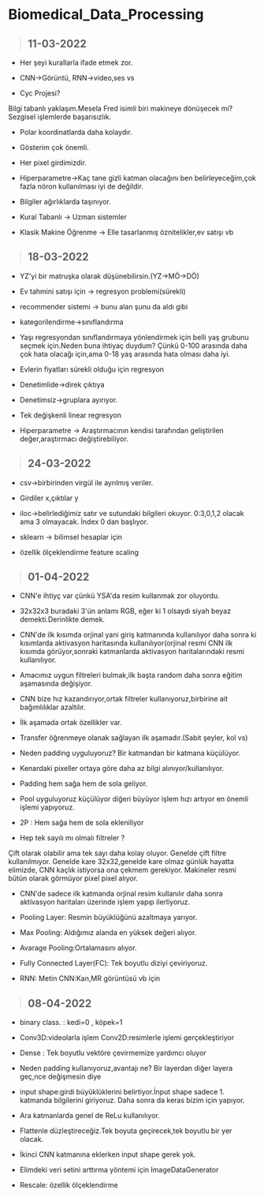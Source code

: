 # Biomedical_Data_Processing

> ## 11-03-2022

- Her şeyi kurallarla ifade etmek zor.

- CNN->Görüntü, RNN->video,ses vs

- Cyc Projesi?

Bilgi tabanlı yaklaşım.Mesela Fred isimli biri makineye dönüşecek mi? Sezgisel işlemlerde başarısızlık.

- Polar koordinatlarda daha kolaydır.

- Gösterim çok önemli.

- Her pixel girdimizdir.

- Hiperparametre->Kaç tane gizli katman olacağını ben belirleyeceğim,çok fazla nöron kullanılması iyi de değildir.

- Bilgiler ağırlıklarda taşınıyor.

- Kural Tabanlı -> Uzman sistemler

- Klasik Makine Öğrenme -> Elle tasarlanmış öznitelikler,ev satışı vb


> ## 18-03-2022

- YZ'yi bir matruşka olarak düşünebilirsin.(YZ->MÖ->DÖ)

- Ev tahmini satışı için -> regresyon problemi(sürekli)

- recommender sistemi -> bunu alan şunu da aldı gibi

- kategorilendirme->sınıflandırma

- Yaşı regresyondan sınıflandırmaya yönlendirmek için belli yaş grubunu seçmek için.Neden buna ihtiyaç duydum? Çünkü 0-100 arasında daha çok hata olacağı için,ama 0-18 yaş arasında hata olması daha iyi.

- Evlerin fiyatları sürekli olduğu için regresyon

- Denetimlide->direk çıktıya

- Denetimsiz->gruplara ayırıyor.

- Tek değişkenli linear regresyon

- Hiperparametre -> Araştırmacının kendisi tarafından geliştirilen değer,araştırmacı değiştirebiliyor.


> ## 24-03-2022

- csv->birbirinden virgül ile ayrılmış veriler.

- Girdiler x,çıktılar y

- iloc->belirlediğimiz satır ve sutundaki bilgileri okuyor. 0:3,0,1,2 olacak ama 3 olmayacak. İndex  0 dan başlıyor.

- sklearn -> bilimsel hesaplar için

- özellik ölçeklendirme feature scaling

> ## 01-04-2022

- CNN'e ihtiyç var çünkü YSA'da resim kullanmak zor oluyordu.

- 32x32x3 buradaki 3'ün anlamı RGB, eğer ki 1 olsaydı siyah beyaz demekti.Derinlikte demek.

- CNN'de ilk kısımda orjinal yani giriş katmanında kullanılıyor daha sonra ki kısımlarda aktivasyon haritasında kullanılıyor(orjinal resmi CNN ilk kısımda görüyor,sonraki katmanlarda aktivasyon haritalarındaki resmi kullanılıyor.

- Amacımız uygun filtreleri bulmak,ilk başta random daha sonra eğitim aşamasında değişiyor.

- CNN bize hız kazandırıyor,ortak filtreler kullanıyoruz,birbirine ait bağımlılıklar azaltılır.

- İlk aşamada ortak özellikler var.

- Transfer öğrenmeye olanak sağlayan ilk aşamadır.(Sabit şeyler, kol vs)

- Neden padding uyguluyoruz? Bir katmandan bir katmana küçülüyor.

- Kenardaki pixeller ortaya göre daha az bilgi alınıyor/kullanılıyor.

- Padding hem sağa hem de sola geliyor. 

- Pool uyguluyoruz küçülüyor diğeri büyüyor işlem hızı artıyor en önemli işlemi yapıyoruz.

- 2P : Hem sağa hem de sola ekleniliyor

- Hep tek sayılı mı olmalı filtreler ?

Çift olarak olabilir ama tek sayı daha kolay oluyor. Genelde çift filtre kullanılmıyor. Genelde kare 32x32,genelde kare olmaz günlük hayatta elimizde, CNN kaçlık istiyorsa ona çekmem gerekiyor. Makineler resmi bütün olarak görmüyor pixel pixel alıyor.

- CNN'de sadece ilk katmanda orjinal resim kullanılır daha sonra aktivasyon haritaları üzerinde işlem yapıp ilerliyoruz.

- Pooling Layer: Resmin büyüklüğünü azaltmaya yarıyor.

- Max Pooling: Aldığımız alanda en yüksek değeri alıyor.

- Avarage Pooling:Ortalamasını alıyor.

- Fully Connected Layer(FC): Tek boyutlu diziyi çeviriyoruz.

- RNN: Metin  CNN:Kan,MR görüntüsü vb için


> ## 08-04-2022

- binary class. : kedi=0 , köpek=1 

- Conv3D:videolarla işlem Conv2D:resimlerle işlemi gerçekleştiriyor

- Dense : Tek boyutlu vektöre çevirmemize yardımcı oluyor

- Neden padding kullanıyoruz,avantajı ne?
Bir layerdan diğer layera geç,nce değişmesin diye

- input shape:girdi büyüklüklerini belirtiyor.İnput shape sadece 1. katmanda bilgilerini giriyoruz. Daha sonra da keras bizim için yapıyor.

- Ara katmanlarda genel de ReLu kullanılıyor.

- Flattenle düzleştireceğiz.Tek boyuta geçirecek,tek boyutlu bir yer olacak.

- İkinci CNN katmanına eklerken input shape gerek yok.

- Elimdeki veri setini arttırma yöntemi için ImageDataGenerator

- Rescale: özellik ölçeklendirme
